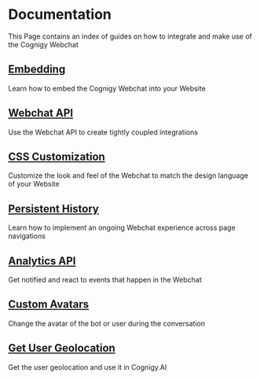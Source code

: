 # Documentation
This Page contains an index of guides on how to integrate and make use of the Cognigy Webchat

## [Embedding](./embedding.md)
Learn how to embed the Cognigy Webchat into your Website

## [Webchat API](./webchat-api.md)
Use the Webchat API to create tightly coupled integrations

## [CSS Customization](./css-customization.md)
Customize the look and feel of the Webchat to match the design language of your Website

## [Persistent History](./persistent-history.md)
Learn how to implement an ongoing Webchat experience across page navigations

## [Analytics API](./analytics-api.md)
Get notified and react to events that happen in the Webchat

## [Custom Avatars](./custom-avatars.md)
Change the avatar of the bot or user during the conversation

## [Get User Geolocation](./get-user-geolocation.md)
Get the user geolocation and use it in Cognigy.AI